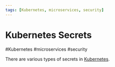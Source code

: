 ```yaml
---
tags: [Kubernetes, microservices, security]
---
```

# Kubernetes Secrets
#Kubernetes #microservices #security 

There are various types of secrets in [Kubernetes](Microservice%20Architecture/Kubernetes/Kubernetes.md). 
